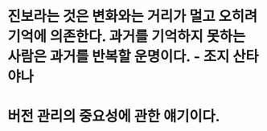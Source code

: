# 진보라는 것은 변화와는 거리가 멀고 오히려 기억에 의존한다. 과거를 기억하지 못하는 사람은 과거를 반복할 운명이다. - 조지 산타야나

# 버전 관리의 중요성에 관한 얘기이다.
